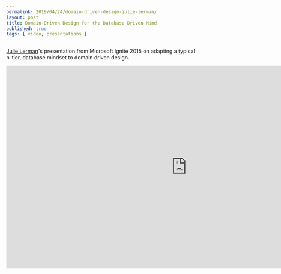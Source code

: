 ```yaml
---
permalink: 2019/04/24/domain-driven-design-julie-lerman/
layout: post
title: Domain-Driven Design for the Database Driven Mind
published: true 
tags: [ video, presentations ]
---
```


<a href="https://twitter.com/julielerman">Julie Lerman</a>'s presentation from Microsoft Ignite 2015 on adapting a typical n-tier, 
database mindset to domain driven design.

<iframe src="https://channel9.msdn.com/Events/Ignite/2015/BRK3724/player" width="960" height="540" allowFullScreen frameBorder="0"></iframe>
